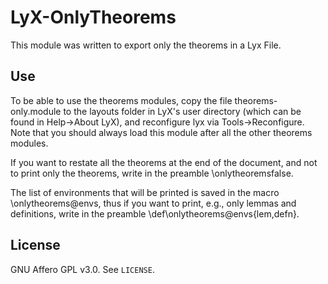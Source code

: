 # LyX-OnlyTheorems

This module was written to export only  the theorems in a Lyx File.

## Use

To be able to use the theorems modules, copy the file theorems-only.module to the layouts folder in LyX's user directory (which can be found in Help->About LyX), and reconfigure lyx via Tools->Reconfigure. Note that you should always load this module after all the other theorems modules.

If you want to restate all the theorems at the end of the document, and not to print only the theorems, write in the preamble \onlytheoremsfalse.

The list of environments that will be printed is saved in the macro \onlytheorems@envs, thus if you want to print, e.g., only lemmas and definitions, write in the preamble \def\onlytheorems@envs{lem,defn}.
## License

GNU Affero GPL v3.0. See `LICENSE`.
